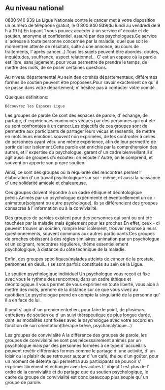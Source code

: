 ## Au niveau national

0800 940 939
La Ligue Nationale contre le cancer met à votre disposition un numéro de téléphone gratuit,
le 0 800 940 939(du lundi au vendredi de 9 h à 19 h).En tapant 1 vous pouvez accéder à un service d’ écoute et de soutien,
anonyme et confidentiel,
assuré par des psychologues.Ce service s’ adresse à toute personne concernée par la maladie,
quel que soit le moment(en attente de résultats, suite à une annonce, au cours de traitements, l’ après cancer…).Tous les sujets peuvent être abordés: doutes,
inquiétudes,
souffrance,
aspect relationnel… C’ est un espace où la parole est libre,
sans jugement,
pour vous permettre de prendre le temps,
de mettre des mots,
de se poser certaines questions.

Au niveau départemental
Au sein des comités départementaux,
différentes formes de soutien peuvent être proposées.Pour savoir exactement ce qu’ il se passe dans votre département,
n’ hésitez pas à contacter votre comité.

Quelques définitions:

    Découvrez les Espaces Ligue

Les groupes de parole
Ce sont des espaces de parole,
d’ échange,
de partage,
d’ expériences communes vécues par des personnes qui ont été ou sont confrontées à un cancer.Les objectifs de ces groupes sont de permettre aux participants de partager leurs vécus et ressentis,
de mettre en mots leurs émotions souvent non exprimées,
de les confronter à celles de personnes ayant vécu une même expérience,
afin de leur permettre de sortir de leur isolement.Cette parole est enrichie par la compréhension des autres,
et l’ expertise du psychologue,
garant d’ un cadre bienveillant.Il s’ agit aussi de groupes d’« écoute»: on écoute l’ Autre,
on le comprend,
et souvent on apporte son propre soutien.

Ainsi,
ce sont des groupes où la régularité des rencontres permet l’ élaboration d’ un travail psychologique sur soi - même,
et aussi la naissance d’ une solidarité amicale et chaleureuse.

Ces groupes doivent répondre à un cadre éthique et déontologique précis.Animés par un psychologue expérimenté et éventuellement un co - animateur(soignant ou autre psychologue),
ils se différencient des groupes consacrés à l’ information ou à la convivialité.

Des groupes de paroles existent pour des personnes qui sont ou ont été touchées par la maladie mais également pour les proches.En effet,
ceux - ci peuvent trouver un soutien,
rompre leur isolement,
trouver réponse à leurs questionnements,
souvent communs aux autres participants.Ces groupes de proches obéissent à des règles similaires: animation par un psychologue et un soignant,
rencontres régulières,
thème essentiellement psychologique,
à distance du côté technique de la maladie.

Enfin,
des groupes spécifiques(malades atteints de cancer de la prostate, personnes en deuil...) se sont parfois constitués au sein de la Ligue.

Le soutien psychologique individuel
Un psychologue vous reçoit et fixe avec vous le rythme des rencontres,
dans un cadre éthique et déontologique.Il vous permet de vous exprimer en toute liberté,
vous aide à mettre des mots,
prendre de la distance sur ce que vous vivez au quotidien.Le psychologue prend en compte la singularité de la personne qu’ il a en face de lui.

Il peut s’ agir d’ un premier entretien,
pour faire le point,
de plusieurs entretiens de soutien ou d’ un suivi thérapeutique de plus longue durée,
dont les modalités sont fixées avec le psychologue avec votre accord en fonction de son orientation(thérapie brève, psychanalytique…)

Les groupes de convivialité
A la différence des groupes de parole,
les groupes de convivialité ne sont pas nécessairement animés par un psychologue mais par des personnes formées à ce type d’ accueil.Ils peuvent revêtir différentes formes comme le partage d’ une activité,
d’ un loisir ou le plaisir de se retrouver autour d 'un café, thé ou d’un goûter, pour un moment de détente qui permettra aux participants de pouvoir s'
exprimer librement et échanger avec les autres.L’ objectif est plus de l’ ordre de la convivialité et du partage que du soutien psychologique,
le cadre du groupe de convivialité est donc beaucoup plus souple qu’ un groupe de parole.
